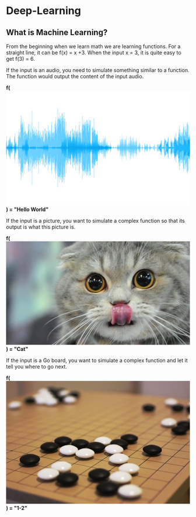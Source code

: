 # Deep-Learning

## What is Machine Learning?
From the beginning when we learn math we are learning functions. For a straight line, it can be f(x) = x +3. When the input x = 3, it is quite easy to get f(3) = 6.

If the input is an audio, you need to simulate something similar to a function. The function would output the content of the input audio.

**f(![image](https://github.com/mattliu777/Deep-Learning/blob/master/image/audioicon_e4_rel.jpg)) = "Hello World"**

If the input is a picture, you want to simulate a complex function so that its output is what this picture is.

**f(![image](https://github.com/mattliu777/Deep-Learning/blob/master/image/p0517py6.jpg)) = "Cat"**

If the input is a Go board, you want to simulate a complex function and let it tell you where to go next.

**f(![image](https://github.com/mattliu777/Deep-Learning/blob/master/image/main-qimg-db601a17da862a35f8ad006aa70e96f1-c.jpg)) = "1-2"**
